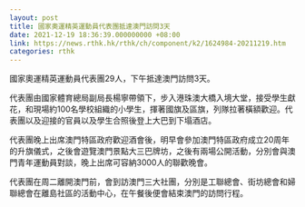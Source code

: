 ```yaml
---
layout: post
title: 國家奧運精英運動員代表團抵達澳門訪問3天
date: 2021-12-19 18:36:39.000000000 +08:00
link: https://news.rthk.hk/rthk/ch/component/k2/1624984-20211219.htm
categories: rthk
---
```


國家奧運精英運動員代表團29人，下午抵達澳門訪問3天。

代表團由國家體育總局副局長楊寧帶領下，步入港珠澳大橋入境大堂，接受學生獻花，和現場約100名學校組織的小學生，揮著國旗及區旗，列隊拉著橫額歡迎。代表團以及迎接的官員以及學生合照後登上大巴到下塌酒店。

代表團晚上出席澳門特區政府歡迎酒會後，明早會參加澳門特區政府成立20周年的升旗儀式，之後會遊覽澳門景點大三巴牌坊，之後有兩場公開活動，分別會與澳門青年運動員對談，晚上出席可容納3000人的聯歡晚會。

代表團在周二離開澳門前，會到訪澳門三大社團，分別是工聯總會、街坊總會和婦聯總會在離島社區的活動中心，在午餐後便會結束澳門的訪問行程。
